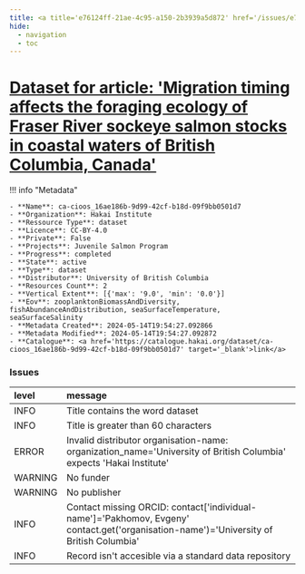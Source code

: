 ```yaml
---
title: <a title='e76124ff-21ae-4c95-a150-2b3939a5d872' href='/issues/e76124ff-21ae-4c95-a150-2b3939a5d872/' target='_blank'>Dataset for article: 'Migration timing affects the foraging ecology of Fraser River sockeye salmon stocks in coastal waters of British Columbia, Canada'</a>
hide:
  - navigation
  - toc
---
```


# <a title='e76124ff-21ae-4c95-a150-2b3939a5d872' href='/issues/e76124ff-21ae-4c95-a150-2b3939a5d872/' target='_blank'>Dataset for article: 'Migration timing affects the foraging ecology of Fraser River sockeye salmon stocks in coastal waters of British Columbia, Canada'</a>

<div id='map'></div>

!!! info "Metadata"
    
    - **Name**: ca-cioos_16ae186b-9d99-42cf-b18d-09f9bb0501d7 
    - **Organization**: Hakai Institute 
    - **Ressource Type**: dataset 
    - **Licence**: CC-BY-4.0 
    - **Private**: False 
    - **Projects**: Juvenile Salmon Program 
    - **Progress**: completed 
    - **State**: active 
    - **Type**: dataset 
    - **Distributor**: University of British Columbia 
    - **Resources Count**: 2 
    - **Vertical Extent**: [{'max': '9.0', 'min': '0.0'}] 
    - **Eov**: zooplanktonBiomassAndDiversity, fishAbundanceAndDistribution, seaSurfaceTemperature, seaSurfaceSalinity 
    - **Metadata Created**: 2024-05-14T19:54:27.092866 
    - **Metadata Modified**: 2024-05-14T19:54:27.092872 
    - **Catalogue**: <a href='https://catalogue.hakai.org/dataset/ca-cioos_16ae186b-9d99-42cf-b18d-09f9bb0501d7' target='_blank'>link</a> 

### Issues

| level   | message                                                                                                                                |
|:--------|:---------------------------------------------------------------------------------------------------------------------------------------|
| INFO    | Title contains the word dataset                                                                                                        |
| INFO    | Title is greater than 60 characters                                                                                                    |
| ERROR   | Invalid distributor organisation-name: organization_name='University of British Columbia' expects 'Hakai Institute'                    |
| WARNING | No funder                                                                                                                              |
| WARNING | No publisher                                                                                                                           |
| INFO    | Contact missing ORCID: contact['individual-name']='Pakhomov, Evgeny' contact.get('organisation-name')='University of British Columbia' |
| INFO    | Record isn't accesible via a standard data repository                                                                                  |

<script>
   document.addEventListener("DOMContentLoaded", function() {
    var map = L.map('map').setView([51.505, -125.09], 5);
    L.tileLayer('https://tile.openstreetmap.org/{z}/{x}/{y}.png', {
        maxZoom: 19,
        attribution: '&copy; <a href="http://www.openstreetmap.org/copyright">OpenStreetMap</a>'
    }).addTo(map);
    var geojsonFeature = {
        "type": "Feature",
        "properties": {
            "name" : "<a title='e76124ff-21ae-4c95-a150-2b3939a5d872' href='/issues/e76124ff-21ae-4c95-a150-2b3939a5d872/' target='_blank'>Dataset for article: 'Migration timing affects the foraging ecology of Fraser River sockeye salmon stocks in coastal waters of British Columbia, Canada'</a>"
        },
        "geometry": {'type': 'Polygon', 'coordinates': [[[-125.2, 49.96], [-124.8, 50.0], [-125.2, 50.49], [-126.9, 50.72], [-127.0, 50.62], [-127.0, 50.58], [-126.8, 50.51], [-126.0, 50.39], [-125.5, 50.33], [-125.3, 50.06], [-125.2, 49.96]]]}
    }
    L.geoJSON(geojsonFeature).addTo(map);
   })
</script>